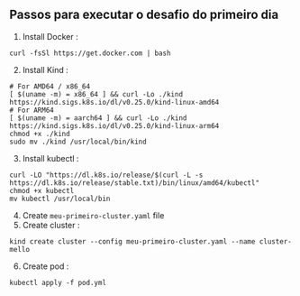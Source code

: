 ## Passos para executar o desafio do primeiro dia


1. Install Docker : 
```
curl -fsSl https://get.docker.com | bash 
``` 
2. Install Kind : 
```
# For AMD64 / x86_64
[ $(uname -m) = x86_64 ] && curl -Lo ./kind https://kind.sigs.k8s.io/dl/v0.25.0/kind-linux-amd64
# For ARM64
[ $(uname -m) = aarch64 ] && curl -Lo ./kind https://kind.sigs.k8s.io/dl/v0.25.0/kind-linux-arm64
chmod +x ./kind
sudo mv ./kind /usr/local/bin/kind
```  

3. Install kubectl :
 ``` 
curl -LO "https://dl.k8s.io/release/$(curl -L -s https://dl.k8s.io/release/stable.txt)/bin/linux/amd64/kubectl" 
chmod +x kubectl 
mv kubectl /usr/local/bin 
```

4. Create ``` meu-primeiro-cluster.yaml ``` file
5. Create cluster : 
```
kind create cluster --config meu-primeiro-cluster.yaml --name cluster-mello
```
6. Create pod : 
```
kubectl apply -f pod.yml 
```

